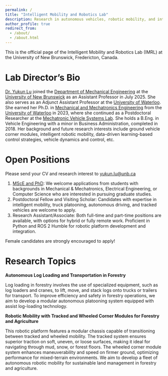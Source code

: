 ```yaml
---
permalink: /
title: "Intelligent Mobility and Robotics Lab"
description: Research in autonomous vehicles, robotic mobility, and intelligent systems.
author_profile: true
redirect_from: 
  - /about/
  - /about.html
---
```


This is the official page of the Intelligent Mobility and Robotics Lab (IMRL) at the University of New Brunswick, Fredericton, Canada.

Lab Director’s Bio
======
[Dr. Yukun Lu](https://www.unb.ca/faculty-staff/directory/engineering-mechanical/lu-yukun.html) joined the [Department of Mechanical Engineering](https://www.unb.ca/fredericton/engineering/depts/mechanical/index.html) at the [University of New Brunswick](https://www.unb.ca/) as an Assistant Professor in July 2025. She also serves as an Adjunct Assistant Professor at the [University of Waterloo](https://uwaterloo.ca/). She earned her Ph.D. in [Mechanical and Mechatronics Engineering](https://uwaterloo.ca/mechanical-mechatronics-engineering/) from the [University of Waterloo](https://uwaterloo.ca/) in 2023, where she continued as a Postdoctoral Researcher at the [Mechatronic Vehicle Systems Lab](https://uwaterloo.ca/mechatronic-vehicle-systems-lab/). She holds a B.Eng. in Vehicle Engineering with a minor in Business Administration, completed in 2018. Her background and future research interests include ground vehicle corner modules, intelligent robotic mobility, data-driven learning-based control strategies, vehicle dynamics and control, etc.

Open Positions
======
Please send your CV and research interest to yukun.lu@unb.ca

1. [MScE and PhD](https://www.unb.ca/gradstudies/programs/mechanical.html): We welcome applications from students with backgrounds in Mechanical & Mechatronics, Electrical Engineering, or Computer Science who are interested in pursuing graduate studies.
1. Postdoctoral Fellow and Visiting Scholar: Candidates with expertise in intelligent mobility, truck platooning, autonomous driving, and tracked vehicles are welcome to apply. 
1. Research Assistant/Associate: Both full-time and part-time positions are available, with options for hybrid or fully remote work. Proficient in Python and ROS 2 Humble for robotic platform development and integration.

Female candidates are strongly encouraged to apply!

Research Topics
======
**Autonomous Log Loading and Transportation in Forestry**

Log loading in forestry involves the use of specialized equipment, such as log loaders and cranes, to lift, move, and stack logs onto trucks or trailers for transport. To improve efficiency and safety in forestry operations, we aim to develop a modular autonomous platooning system equipped with assist log-loading technology.

**Robotic Mobility with Tracked and Wheeled Corner Modules for Forestry and Agriculture**

This robotic platform features a modular chassis capable of transitioning between tracked and wheeled mobility. The tracked system ensures superior traction on soft, uneven, or loose surfaces, making it ideal for navigating through mud, snow, or forest floors. The wheeled corner module system enhances maneuverability and speed on firmer ground, optimizing performance for mixed-terrain environments. We aim to develop a fleet of autonomous robotic mobility for sustainable land management in forestry and agriculture. 

<!--
Collaborations 
======
We actively collaborate with leading institutions worldwide, including: [University of Waterloo](https://uwaterloo.ca/mechanical-mechatronics-engineering/profile/akhajepo), [University of Alberta](https://apps.ualberta.ca/directory/person/ehashemi), [University of Ottawa](https://uniweb.uottawa.ca/view/profile/members/5853), [University of Michigan](https://umdearborn.edu/people-um-dearborn/xin-xia), [University of Hong Kong](https://www.dase.hku.hk/people/c-sun), etc.
-->
